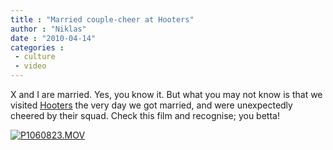 ```yaml
---
title : "Married couple-cheer at Hooters"
author : "Niklas"
date : "2010-04-14"
categories : 
 - culture
 - video
---
```


X and I are married. Yes, you know it. But what you may not know is that we visited [Hooters](http://en.wikipedia.org/wiki/Hooters) the very day we got married, and were unexpectedly cheered by their squad. Check this film and recognise; you betta!

[![](http://i.ytimg.com/vi/a8ucJTCHcl8/hqdefault.jpg "P1060823.MOV")](http://www.youtube.com/watch?v=a8ucJTCHcl8)

